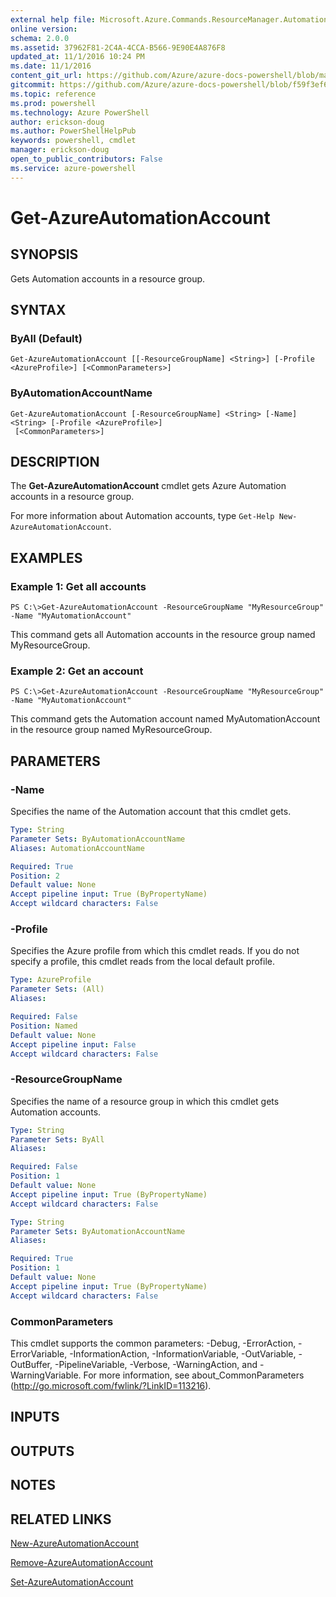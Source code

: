 ```yaml
---
external help file: Microsoft.Azure.Commands.ResourceManager.Automation.dll-Help.xml
online version: 
schema: 2.0.0
ms.assetid: 37962F81-2C4A-4CCA-B566-9E90E4A876F8
updated_at: 11/1/2016 10:24 PM
ms.date: 11/1/2016
content_git_url: https://github.com/Azure/azure-docs-powershell/blob/master/azureps-cmdlets-docs/ResourceManager/AzureRM.Automation/v0.9.8/Get-AzureAutomationAccount.md
gitcommit: https://github.com/Azure/azure-docs-powershell/blob/f59f3ef60bc592383812213e69fd77ba950759ed/azureps-cmdlets-docs/ResourceManager/AzureRM.Automation/v0.9.8/Get-AzureAutomationAccount.md
ms.topic: reference
ms.prod: powershell
ms.technology: Azure PowerShell
author: erickson-doug
ms.author: PowerShellHelpPub
keywords: powershell, cmdlet
manager: erickson-doug
open_to_public_contributors: False
ms.service: azure-powershell
---
```


# Get-AzureAutomationAccount

## SYNOPSIS
Gets Automation accounts in a resource group.

## SYNTAX

### ByAll (Default)
```
Get-AzureAutomationAccount [[-ResourceGroupName] <String>] [-Profile <AzureProfile>] [<CommonParameters>]
```

### ByAutomationAccountName
```
Get-AzureAutomationAccount [-ResourceGroupName] <String> [-Name] <String> [-Profile <AzureProfile>]
 [<CommonParameters>]
```

## DESCRIPTION
The **Get-AzureAutomationAccount** cmdlet gets Azure Automation accounts in a resource group.

For more information about Automation accounts, type `Get-Help New-AzureAutomationAccount`.

## EXAMPLES

### Example 1: Get all accounts
```
PS C:\>Get-AzureAutomationAccount -ResourceGroupName "MyResourceGroup" -Name "MyAutomationAccount"
```

This command gets all Automation accounts in the resource group named MyResourceGroup.

### Example 2: Get an account
```
PS C:\>Get-AzureAutomationAccount -ResourceGroupName "MyResourceGroup" -Name "MyAutomationAccount"
```

This command gets the Automation account named MyAutomationAccount in the resource group named MyResourceGroup.

## PARAMETERS

### -Name
Specifies the name of the Automation account that this cmdlet gets.

```yaml
Type: String
Parameter Sets: ByAutomationAccountName
Aliases: AutomationAccountName

Required: True
Position: 2
Default value: None
Accept pipeline input: True (ByPropertyName)
Accept wildcard characters: False
```

### -Profile
Specifies the Azure profile from which this cmdlet reads.
If you do not specify a profile, this cmdlet reads from the local default profile.

```yaml
Type: AzureProfile
Parameter Sets: (All)
Aliases: 

Required: False
Position: Named
Default value: None
Accept pipeline input: False
Accept wildcard characters: False
```

### -ResourceGroupName
Specifies the name of a resource group in which this cmdlet gets Automation accounts.

```yaml
Type: String
Parameter Sets: ByAll
Aliases: 

Required: False
Position: 1
Default value: None
Accept pipeline input: True (ByPropertyName)
Accept wildcard characters: False
```

```yaml
Type: String
Parameter Sets: ByAutomationAccountName
Aliases: 

Required: True
Position: 1
Default value: None
Accept pipeline input: True (ByPropertyName)
Accept wildcard characters: False
```

### CommonParameters
This cmdlet supports the common parameters: -Debug, -ErrorAction, -ErrorVariable, -InformationAction, -InformationVariable, -OutVariable, -OutBuffer, -PipelineVariable, -Verbose, -WarningAction, and -WarningVariable. For more information, see about_CommonParameters (http://go.microsoft.com/fwlink/?LinkID=113216).

## INPUTS

## OUTPUTS

## NOTES

## RELATED LINKS

[New-AzureAutomationAccount](xref:ResourceManager/AzureRM.Automation/v0.9.8/New-AzureAutomationAccount.md)

[Remove-AzureAutomationAccount](xref:ResourceManager/AzureRM.Automation/v0.9.8/Remove-AzureAutomationAccount.md)

[Set-AzureAutomationAccount](xref:ResourceManager/AzureRM.Automation/v0.9.8/Set-AzureAutomationAccount.md)


